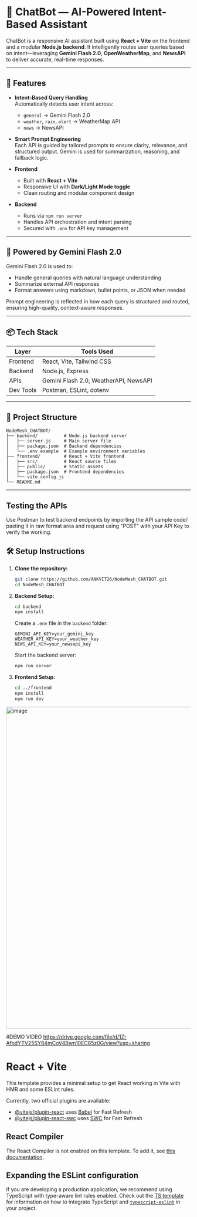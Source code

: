 # 🤖 ChatBot — AI-Powered Intent-Based Assistant

ChatBot is a responsive AI assistant built using **React + Vite** on the frontend and a modular **Node.js backend**. It intelligently routes user queries based on intent—leveraging **Gemini Flash 2.0**, **OpenWeatherMap**, and **NewsAPI** to deliver accurate, real-time responses.

---

## 🚀 Features

- **Intent-Based Query Handling**  
  Automatically detects user intent across:
  - `general` → Gemini Flash 2.0
  - `weather`, `rain`, `alert` → WeatherMap API
  - `news` → NewsAPI

- **Smart Prompt Engineering**  
  Each API is guided by tailored prompts to ensure clarity, relevance, and structured output. Gemini is used for summarization, reasoning, and fallback logic.

- **Frontend**  
  - Built with **React + Vite**
  - Responsive UI with **Dark/Light Mode toggle**
  - Clean routing and modular component design

- **Backend**  
  - Runs via `npm run server`
  - Handles API orchestration and intent parsing
  - Secured with `.env` for API key management

---

## 🧠 Powered by Gemini Flash 2.0

Gemini Flash 2.0 is used to:
- Handle general queries with natural language understanding
- Summarize external API responses
- Format answers using markdown, bullet points, or JSON when needed

Prompt engineering is reflected in how each query is structured and routed, ensuring high-quality, context-aware responses.

---

## 📦 Tech Stack

| Layer       | Tools Used                     |
|-------------|--------------------------------|
| Frontend    | React, Vite, Tailwind CSS      |
| Backend     | Node.js, Express               |
| APIs        | Gemini Flash 2.0, WeatherAPI, NewsAPI |
| Dev Tools   | Postman, ESLint, dotenv        |

---

## 📁 Project Structure

```
NodeMesh_CHATBOT/
├── backend/          # Node.js backend server
│   ├── server.js     # Main server file
│   ├── package.json  # Backend dependencies
│   └── .env.example  # Example environment variables
├── frontend/         # React + Vite frontend
│   ├── src/          # React source files
│   ├── public/       # Static assets
│   ├── package.json  # Frontend dependencies
│   └── vite.config.js
└── README.md
```

---

## Testing the APIs
Use Postman to test backend endpoints by importing the API sample code/ pasting it in raw format area and request using "POST" with your API Key to verify the working.

## 🛠️ Setup Instructions

1. **Clone the repository:**
   ```bash
   git clone https://github.com/ANKVIT26/NodeMesh_CHATBOT.git
   cd NodeMesh_CHATBOT
   ```

2. **Backend Setup:**
   ```bash
   cd backend
   npm install
   ```
   
   Create a `.env` file in the `backend` folder:
   ```
   GEMINI_API_KEY=your_gemini_key
   WEATHER_API_KEY=your_weather_key
   NEWS_API_KEY=your_newsapi_key
   ```
   
   Start the backend server:
   ```bash
   npm run server
   ```

3. **Frontend Setup:**
   ```bash
   cd ../frontend
   npm install
   npm run dev
   ```

<img width="1919" height="877" alt="image" src="https://github.com/user-attachments/assets/c73c171f-e4ce-4302-99ca-00b094d5e0da" />


#DEMO VIDEO
https://drive.google.com/file/d/1Z-AfodYTV25SY84mCoV4Bwn10EC85z0G/view?usp=sharing




# React + Vite

This template provides a minimal setup to get React working in Vite with HMR and some ESLint rules.

Currently, two official plugins are available:

- [@vitejs/plugin-react](https://github.com/vitejs/vite-plugin-react/blob/main/packages/plugin-react) uses [Babel](https://babeljs.io/) for Fast Refresh
- [@vitejs/plugin-react-swc](https://github.com/vitejs/vite-plugin-react/blob/main/packages/plugin-react-swc) uses [SWC](https://swc.rs/) for Fast Refresh

## React Compiler

The React Compiler is not enabled on this template. To add it, see [this documentation](https://react.dev/learn/react-compiler/installation).

## Expanding the ESLint configuration

If you are developing a production application, we recommend using TypeScript with type-aware lint rules enabled. Check out the [TS template](https://github.com/vitejs/vite/tree/main/packages/create-vite/template-react-ts) for information on how to integrate TypeScript and [`typescript-eslint`](https://typescript-eslint.io) in your project.

